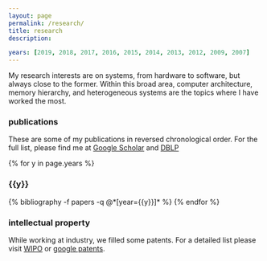 ```yaml
---
layout: page
permalink: /research/
title: research
description:

years: [2019, 2018, 2017, 2016, 2015, 2014, 2013, 2012, 2009, 2007]
---
```


My research interests are on systems, from hardware to software, but always
close to the former.  Within this broad area, computer architecture, memory hierarchy,
and heterogeneous systems are the topics where I have worked the most.

### publications

These are some of my publications in reversed chronological order. For the full
list, please find me at [Google
Scholar](https://scholar.google.es/citations?user=GMN3oxEAAAAJ&hl=en&oi=ao) and
[DBLP](http://dblp.uni-trier.de/pers/hd/g/Gracia:Dar=iacute=o_Su=aacute=rez)

{% for y in page.years %}
  <h3 class="year">{{y}}</h3>
  {% bibliography -f papers -q @*[year={{y}}]* %}
{% endfor %}

### intellectual property

While working at industry, we filled some patents. For a detailed list
please visit [WIPO](https://patentscope.wipo.int/search/en/search.jsf) or [google patents](https://patents.google.com/?inventor=dario+suarez+gracia).
